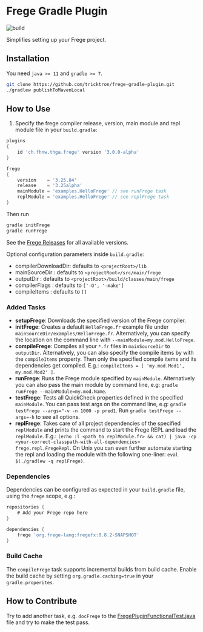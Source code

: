 # Frege Gradle Plugin

![build](https://github.com/tricktron/frege-gradle-plugin/actions/workflows/build.yml/badge.svg)

Simplifies setting up your Frege project.

## Installation

You need `java >= 11` and `gradle >= 7`.

```bash
git clone https://github.com/tricktron/frege-gradle-plugin.git
./gradlew publishToMavenLocal
```

## How to Use
1. Specify the frege compiler release, version, main module and repl module 
file in your `build.gradle`:

```groovy
plugins
{
    id 'ch.fhnw.thga.frege' version '3.0.0-alpha'
}

frege 
{
    version    = '3.25.84'
    release    = '3.25alpha'
    mainModule = 'examples.HelloFrege' // see runFrege task
    replModule = 'examples.HelloFrege' // see replFrege task
}
```

Then run
```bash
gradle initFrege
gradle runFrege
```

See the [Frege Releases](https://github.com/Frege/frege/releases) for all available versions.

Optional configuration parameters inside `build.gradle`:
- compilerDownloadDir: defaults to `<projectRoot>/lib`
- mainSourceDir      : defaults to `<projectRoot>/src/main/frege`
- outputDir          : defaults to `<projectRoot>/build/classes/main/frege`
- compilerFlags      : defaults to `['-O', '-make']`
- compileItems       : defaults to `[]`

### Added Tasks

- **setupFrege**: Downloads the specified version of the Frege compiler.
- **initFrege**: Creates a default `HelloFrege.fr` example file under
 `mainSourceDir/examples/HelloFrege.fr`. Alternatively, you can specify the location
 on the command line with `--mainModule=my.mod.HelloFrege`.
- **compileFrege**: Compiles all your `*.fr` files in `mainSourceDir` to `outputDir`.
Alternatively, you can also specify the compile items by with the `compileItems` property.
Then only the specified compile items and its dependencies get compiled. 
E.g.: `compileItems = [ 'my.mod.Mod1', my.mod.Mod2' ]`.
- **runFrege**: Runs the Frege module specified by `mainModule`. Alternatively you can
also pass the main module by command line, e.g: `gradle runFrege --mainModule=my.mod.Name`.
- **testFrege**: Tests all QuickCheck properties defined in the specified `mainModule`.
You can pass test args on the command line, e.g: `gradle testFrege --args="-v -n 1000 -p pred1`.
Run `gradle testFrege --args=-h` to see all options.
- **replFrege**: Takes care of all project dependencies of the specified `replModule`
and prints the command to start the Frege REPL and load the `replModule`. 
E.g.: `(echo :l <path to replModule.fr> && cat) | java -cp <your-correct-classpath-with-all-dependencies> frege.repl.FregeRepl`.
On Unix you can even further automate starting the repl and loading the module
 with the following one-liner:
`eval $(./gradlew -q replFrege)`.

### Dependencies

Dependencies can be configured as expected in your `build.gradle` file, using the
`frege` scope, e.g.:

```groovy
repositories {
    # Add your Frege repo here
}

dependencies {
    frege 'org.frege-lang:fregefx:0.8.2-SNAPSHOT'
}
```

### Build Cache

The `compileFrege` task supports incremental builds from build cache. Enable the build
cache by setting `org.gradle.caching=true` in your `gradle.properites`.


## How to Contribute
Try to add another task, e.g. `docFrege` to the 
[FregePluginFunctionalTest.java](src/functionalTest/java/ch/fhnw/thga/gradleplugins/FregePluginFunctionalTest.java)
file and try to make the test pass.